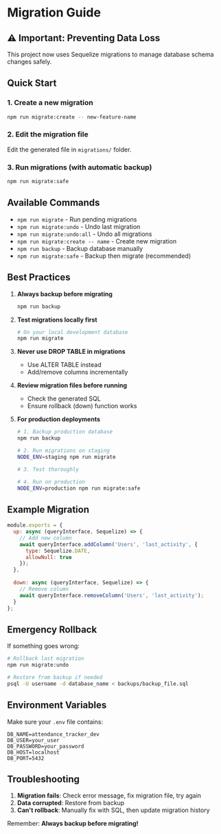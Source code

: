 # Migration Guide

## ⚠️ Important: Preventing Data Loss

This project now uses Sequelize migrations to manage database schema changes safely.

## Quick Start

### 1. Create a new migration
```bash
npm run migrate:create -- new-feature-name
```

### 2. Edit the migration file
Edit the generated file in `migrations/` folder.

### 3. Run migrations (with automatic backup)
```bash
npm run migrate:safe
```

## Available Commands

- `npm run migrate` - Run pending migrations
- `npm run migrate:undo` - Undo last migration
- `npm run migrate:undo:all` - Undo all migrations
- `npm run migrate:create -- name` - Create new migration
- `npm run backup` - Backup database manually
- `npm run migrate:safe` - Backup then migrate (recommended)

## Best Practices

1. **Always backup before migrating**
   ```bash
   npm run backup
   ```

2. **Test migrations locally first**
   ```bash
   # On your local development database
   npm run migrate
   ```

3. **Never use DROP TABLE in migrations**
   - Use ALTER TABLE instead
   - Add/remove columns incrementally

4. **Review migration files before running**
   - Check the generated SQL
   - Ensure rollback (down) function works

5. **For production deployments**
   ```bash
   # 1. Backup production database
   npm run backup
   
   # 2. Run migrations on staging
   NODE_ENV=staging npm run migrate
   
   # 3. Test thoroughly
   
   # 4. Run on production
   NODE_ENV=production npm run migrate:safe
   ```

## Example Migration

```javascript
module.exports = {
  up: async (queryInterface, Sequelize) => {
    // Add new column
    await queryInterface.addColumn('Users', 'last_activity', {
      type: Sequelize.DATE,
      allowNull: true
    });
  },
  
  down: async (queryInterface, Sequelize) => {
    // Remove column
    await queryInterface.removeColumn('Users', 'last_activity');
  }
};
```

## Emergency Rollback

If something goes wrong:

```bash
# Rollback last migration
npm run migrate:undo

# Restore from backup if needed
psql -U username -d database_name < backups/backup_file.sql
```

## Environment Variables

Make sure your `.env` file contains:
```
DB_NAME=attendance_tracker_dev
DB_USER=your_user
DB_PASSWORD=your_password
DB_HOST=localhost
DB_PORT=5432
```

## Troubleshooting

1. **Migration fails**: Check error message, fix migration file, try again
2. **Data corrupted**: Restore from backup
3. **Can't rollback**: Manually fix with SQL, then update migration history

Remember: **Always backup before migrating!**
